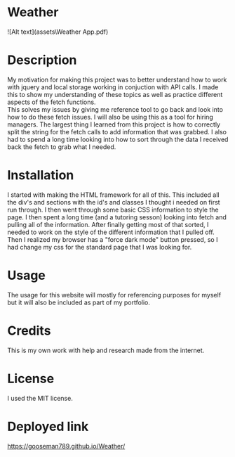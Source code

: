 # Weather


![Alt text](assets\Weather App.pdf)


# Description
My motivation for making this project was to better understand how to work with jquery and local storage working in conjuction with API calls.
I made this to show my understanding of these topics as well as practice different aspects of the fetch functions.  
This solves my issues by giving me reference tool to go back and look into how to do these fetch issues. I will also be using this as a tool for hiring managers.
The largest thing I learned from this project is how to correctly split the string for the fetch calls to add information that was grabbed.  I also had to spend a long time looking into how to sort through the data I received back the fetch to grab what I needed. 

# Installation
I started with making the HTML framework for all of this.  This included all the div's and sections with the id's and classes I thought i needed on first run through.  I then went through some basic CSS information to style the page.  I then spent a long time (and a tutoring sesson) looking into fetch and pulling all of the information.  After finally getting most of that sorted, I needed to work on the style of the different information that I pulled off. Then I realized my browser has a "force dark mode" button pressed, so I had change my css for the standard page that I was looking for.

# Usage
The usage for this website will mostly for referencing purposes for myself but it will also be included as part of my portfolio.

# Credits
This is my own work with help and research made from the internet.  

# License
I used the MIT license.

# Deployed link
https://gooseman789.github.io/Weather/ 
